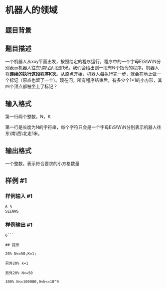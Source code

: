 # 机器人的领域

## 题目背景



## 题目描述

一个机器人从xoy平面出发，按照给定的程序运行，程序中的一个字母E\S\W\N分别表示机器人往东\南\西\北走1米。我们会给出则一段有N个指令的程序。机器人将**连续的执行这段程序K次**。从原点开始，机器人每执行完一步，就会在地上做一个标记（原点也留了一个）。现在问，所有程序结束后，有多少个1\*1的小方形，其四个顶点都被坐上了标记？


## 输入格式

第一行两个整数，N，K

第一行是长度为N的字符串，每个字符只会是一个字母E\S\W\N分别表示机器人往东\南\西\北走1米。


## 输出格式

一个整数，表示符合要求的小方格数量


## 样例 #1

### 样例输入 #1
```
6 3
SEENWS
```

### 样例输出 #1

```
6```

## 提示

20% N<=50,K=1;

另外20% k=1

另外20% N<=50

100% N<=100000,0<k<=10^9

